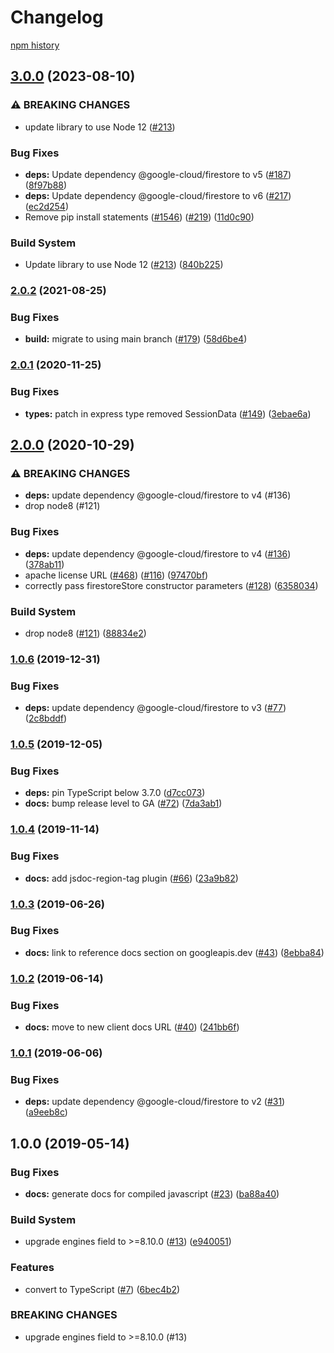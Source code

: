 # Changelog

[npm history][1]

[1]: https://www.npmjs.com/package/@google-cloud/connect-firestore?activeTab=versions

## [3.0.0](https://github.com/googleapis/nodejs-firestore-session/compare/v2.0.2...v3.0.0) (2023-08-10)


### ⚠ BREAKING CHANGES

* update library to use Node 12 ([#213](https://github.com/googleapis/nodejs-firestore-session/issues/213))

### Bug Fixes

* **deps:** Update dependency @google-cloud/firestore to v5 ([#187](https://github.com/googleapis/nodejs-firestore-session/issues/187)) ([8f97b88](https://github.com/googleapis/nodejs-firestore-session/commit/8f97b888fd4710c716f53aa2bd8520f45c90ce22))
* **deps:** Update dependency @google-cloud/firestore to v6 ([#217](https://github.com/googleapis/nodejs-firestore-session/issues/217)) ([ec2d254](https://github.com/googleapis/nodejs-firestore-session/commit/ec2d254533b9521ea7e5b4df12717b2a0112ee00))
* Remove pip install statements ([#1546](https://github.com/googleapis/nodejs-firestore-session/issues/1546)) ([#219](https://github.com/googleapis/nodejs-firestore-session/issues/219)) ([11d0c90](https://github.com/googleapis/nodejs-firestore-session/commit/11d0c90057c2103819f1ddafad630a59631c2b50))


### Build System

* Update library to use Node 12 ([#213](https://github.com/googleapis/nodejs-firestore-session/issues/213)) ([840b225](https://github.com/googleapis/nodejs-firestore-session/commit/840b2258b275b7270ac6a87345fd1b42ee030813))

### [2.0.2](https://www.github.com/googleapis/nodejs-firestore-session/compare/v2.0.1...v2.0.2) (2021-08-25)


### Bug Fixes

* **build:** migrate to using main branch ([#179](https://www.github.com/googleapis/nodejs-firestore-session/issues/179)) ([58d6be4](https://www.github.com/googleapis/nodejs-firestore-session/commit/58d6be4d02ad7b0e35e62592fb1855dfa40e73b9))

### [2.0.1](https://www.github.com/googleapis/nodejs-firestore-session/compare/v2.0.0...v2.0.1) (2020-11-25)


### Bug Fixes

* **types:** patch in express type removed SessionData ([#149](https://www.github.com/googleapis/nodejs-firestore-session/issues/149)) ([3ebae6a](https://www.github.com/googleapis/nodejs-firestore-session/commit/3ebae6a0a7b07dc721dd3d70611e7c93eb2b19f4))

## [2.0.0](https://www.github.com/googleapis/nodejs-firestore-session/compare/v1.0.6...v2.0.0) (2020-10-29)


### ⚠ BREAKING CHANGES

* **deps:** update dependency @google-cloud/firestore to v4 (#136)
* drop node8 (#121)

### Bug Fixes

* **deps:** update dependency @google-cloud/firestore to v4 ([#136](https://www.github.com/googleapis/nodejs-firestore-session/issues/136)) ([378ab11](https://www.github.com/googleapis/nodejs-firestore-session/commit/378ab112f1d67525897c7331cdae8d3c1452ea09))
* apache license URL ([#468](https://www.github.com/googleapis/nodejs-firestore-session/issues/468)) ([#116](https://www.github.com/googleapis/nodejs-firestore-session/issues/116)) ([97470bf](https://www.github.com/googleapis/nodejs-firestore-session/commit/97470bf0e6811b608a64a0fae732c5d846887a9f))
* correctly pass firestoreStore constructor parameters ([#128](https://www.github.com/googleapis/nodejs-firestore-session/issues/128)) ([6358034](https://www.github.com/googleapis/nodejs-firestore-session/commit/63580348838622f4d9420089bc298b4f382466d2))


### Build System

* drop node8 ([#121](https://www.github.com/googleapis/nodejs-firestore-session/issues/121)) ([88834e2](https://www.github.com/googleapis/nodejs-firestore-session/commit/88834e2cc5d4189ca893f6bb387a50df2314922d))

### [1.0.6](https://www.github.com/googleapis/nodejs-firestore-session/compare/v1.0.5...v1.0.6) (2019-12-31)


### Bug Fixes

* **deps:** update dependency @google-cloud/firestore to v3 ([#77](https://www.github.com/googleapis/nodejs-firestore-session/issues/77)) ([2c8bddf](https://www.github.com/googleapis/nodejs-firestore-session/commit/2c8bddf82df0d1877183216ef8543774e4b61170))

### [1.0.5](https://www.github.com/googleapis/nodejs-firestore-session/compare/v1.0.4...v1.0.5) (2019-12-05)


### Bug Fixes

* **deps:** pin TypeScript below 3.7.0 ([d7cc073](https://www.github.com/googleapis/nodejs-firestore-session/commit/d7cc07310eb30af04d754b2ba79e6ae56baefa83))
* **docs:** bump release level to GA ([#72](https://www.github.com/googleapis/nodejs-firestore-session/issues/72)) ([7da3ab1](https://www.github.com/googleapis/nodejs-firestore-session/commit/7da3ab12b357d5d4065081ddca3227e6e7df3dc6))

### [1.0.4](https://www.github.com/googleapis/nodejs-firestore-session/compare/v1.0.3...v1.0.4) (2019-11-14)


### Bug Fixes

* **docs:** add jsdoc-region-tag plugin ([#66](https://www.github.com/googleapis/nodejs-firestore-session/issues/66)) ([23a9b82](https://www.github.com/googleapis/nodejs-firestore-session/commit/23a9b82d607ae97cfe2be76a5a2a1888c211f3d2))

### [1.0.3](https://www.github.com/googleapis/nodejs-firestore-session/compare/v1.0.2...v1.0.3) (2019-06-26)


### Bug Fixes

* **docs:** link to reference docs section on googleapis.dev ([#43](https://www.github.com/googleapis/nodejs-firestore-session/issues/43)) ([8ebba84](https://www.github.com/googleapis/nodejs-firestore-session/commit/8ebba84))

### [1.0.2](https://www.github.com/googleapis/nodejs-firestore-session/compare/v1.0.1...v1.0.2) (2019-06-14)


### Bug Fixes

* **docs:** move to new client docs URL ([#40](https://www.github.com/googleapis/nodejs-firestore-session/issues/40)) ([241bb6f](https://www.github.com/googleapis/nodejs-firestore-session/commit/241bb6f))

### [1.0.1](https://www.github.com/googleapis/nodejs-firestore-session/compare/v1.0.0...v1.0.1) (2019-06-06)


### Bug Fixes

* **deps:** update dependency @google-cloud/firestore to v2 ([#31](https://www.github.com/googleapis/nodejs-firestore-session/issues/31)) ([a9eeb8c](https://www.github.com/googleapis/nodejs-firestore-session/commit/a9eeb8c))

## 1.0.0 (2019-05-14)


### Bug Fixes

* **docs:** generate docs for compiled javascript ([#23](https://www.github.com/googleapis/nodejs-firestore-session/issues/23)) ([ba88a40](https://www.github.com/googleapis/nodejs-firestore-session/commit/ba88a40))


### Build System

* upgrade engines field to >=8.10.0 ([#13](https://www.github.com/googleapis/nodejs-firestore-session/issues/13)) ([e940051](https://www.github.com/googleapis/nodejs-firestore-session/commit/e940051))


### Features

* convert to TypeScript ([#7](https://www.github.com/googleapis/nodejs-firestore-session/issues/7)) ([6bec4b2](https://www.github.com/googleapis/nodejs-firestore-session/commit/6bec4b2))


### BREAKING CHANGES

* upgrade engines field to >=8.10.0 (#13)
